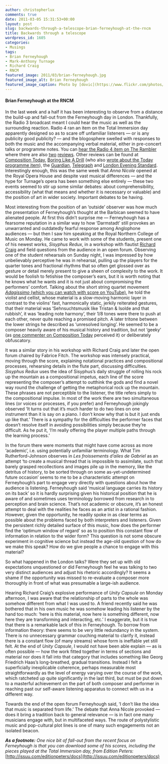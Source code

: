 ```yaml
---
author: christopherlux
comments: true
date: 2011-03-05 15:31:53+00:00
layout: post
slug: backwards-through-a-telescope-brian-ferneyhough-at-the-rncm
title: Backwards through a telescope
wordpress_id: 1605
categories:
- Musings
tags:
- Brian Ferneyhough
- Mark-Anthony Turnage
- Richard Craig
- RNCM
featured_image: 2011/03/brian-ferneyhough.jpg
featured_image_alt: Brian Ferneyhough
featured_image_caption: Photo by [dovic](https://www.flickr.com/photos/15974248@N04/2363644719/)
---
```


#### Brian Ferneyhough at the RNCM

In the last week and a half it has been interesting to observe from a distance the build-up and fall-out from the Ferneyhough day in London. Thankfully, the Radio 3 broadcast meant I could hear the music as  well as the surrounding reaction. Radio 4 ran an item on the Total Immersion day apparently designed so as to scare off unfamiliar listeners — or is any publicity good publicity? — and the blogosphere swelled with responses to both the music and the accompanying verbal material, either in pre-concert talks or programme notes. You can [hear the Radio 4 item on The Rambler](http://johnsonsrambler.wordpress.com/2011/02/25/ferneyhough-gets-the-today-treatment/) where there are also [two](http://johnsonsrambler.wordpress.com/2011/02/28/total-immersion-brian-ferneyhough/) [reviews](http://johnsonsrambler.wordpress.com/2011/03/02/ferneyhough-re-immersion/). Other reviews can be found at [Composition Today](http://www.compositiontoday.com/blog/97.asp), [Boring Like A Drill](http://www.cookylamoo.com/boringlikeadrill/2011/02/partial-immersion-brian-ferneyhough.html) (who also [wrote about the Today programme item](http://www.cookylamoo.com/boringlikeadrill/2011/02/total-aversion-brian-ferneyhough.html)), the [Guardian](http://www.guardian.co.uk/music/2011/feb/28/brian-ferneyhough-total-immersion-review), [Telegraph](http://www.telegraph.co.uk/culture/music/classicalconcertreviews/8352857/Total-Immersion-Day-Brian-Ferneyhough-Barbican-review.html) and [London Evening Standard](http://www.thisislondon.co.uk/music/review-23927179-the-bbc-symphony-orchestra-provide-complexity-and-originality.do). Interestingly enough, this was the same week that _Anna Nicole_ opened at the Royal Opera House and despite vast musical differences — and the hype for Turnage’s opera has been something else entirely — these two events seemed to stir up some similar debates: about comprehensibility, accessibility (what that means and whether it is necessary or valuable) and the position of art in wider society. Important debates to be having.

Most interesting from the position of an ‘outside’ observer was how much the presentation of Ferneyhough’s thought at the Barbican seemed to have alienated people. At first this didn’t surprise me — Ferneyhough has a fearsome reputation in a similar way to how ‘Darmstadt’ still provokes an unwarranted and outdatedly fearful response among Anglophone audiences — but then I saw him speaking at the Royal Northern College of Music on Monday. He came to work with some of the students, present one of his newest works, _Sisyphus Redux_, in a workshop with flautist [Richard Craig](http://www.richardcraig.net/) and field questions from the audience in an open forum. Observing one of the student rehearsals on Sunday night, I was impressed by how unbelievably perceptive he was in rehearsal, pulling up the players for the quarter tones and fractional rhythms that so often get glossed over as gesture or detail merely present to give a sheen of complexity to the work. It would be foolish to fetishise the composer’s ears, but it is worth noting that he knows what he wants and it is not just about compromising the performers’ comfort. Talking about the short string quartet movement [_Adagissimo_ (which you can watch with score on YouTube)](http://www.youtube.com/watch?v=_OFBrOEtCCg), he told the violist and cellist, whose material is a slow-moving harmonic layer in contrast to the violins’ fast, harmonically static, jerkily reiterated gestures, that their material was ‘Sehnsuchtsmusik like Tristan & Isolde and that rubbish’, it was ‘leading note harmony’, their 1/8 tones were there to push at each other, never quite reaching a promised pitch. A later tritone between the lower strings he described as ‘unresolved longing’. He seemed to be a composer heavily aware of his musical history and tradition, but not ‘geeky’ (as [one commenter on Composition Today](http://www.compositiontoday.com/blog/97.asp#comments) perceived it) or deliberately obfuscatory.

It was a similar story in his workshop with Richard Craig and later the open forum chaired by Fabrice Fitch. The workshop was intensely practical, moving through the score, explaining notational practices and compositional processes, rehearsing details in the flute part, discussing difficulties. _Sisyphus Redux_ uses the idea of Sisyphus’s daily struggle of rolling his rock up the mountain as a compositional impetus, each line of the score representing the composer’s attempt to outthink the gods and find a novel way round the challenge of getting the metaphorical rock up the mountain. These phrases are not perceptible to the listener, the title refers simply to the compositional impulse. In most of the work there are two simultaneous lines (or voices or processes, if you prefer) and Ferneyhough jokingly observed ‘It turns out that it’s much harder to do two lines on one instrument than it is say on a piano. I don’t know why that is but it just ends up like that.’ There is a sympathy for the difficulties the performer faces that doesn’t resolve itself in avoiding possibilities simply because they’re difficult. As he put it, ‘I’m really offering the player multiple paths through the learning process.’

In the forum there were moments that might have come across as more ‘academic’, i.e. using potentially unfamiliar terminology. What Tim Rutherford-Johnson observes in _Les froissements d’ailes de Gabriel_ as an attempt ‘to create a musical thread that is impossible to assimilate, such that barely grasped recollections and images pile up in the memory, like the detritus of history, to be sorted through on some as-yet-undetermined future occasion’ seems to me to be a characteristic attempt on Ferneyhough’s part to engage very directly with questions about how the audience is listening. Ferneyhough said ‘musical language carries its history on its back’ so it is hardly surprising given his historical position that he is aware of and sometimes uses terminology borrowed from research in to perception and brain science. That’s not academic or obscure, it’s an honest attempt to deal with the realities he faces as an artist in a rational fashion. However, given the opportunity, he readily spoke in as clear terms as possible about the problems faced by both interpreters and listeners. Given the persistent richly detailed surface of this music, how does the performer find the ‘optimum window of regard’ so as to position this constant flow of information in relation to the wider form? This question is not some obscure experiment in cognitive science but instead the age-old question of how do we make this speak? How do we give people a chance to engage with this material?

So what happened in the London talks? Were they set up with old expectations unquestioned or did Ferneyhough feel he was talking to two very distinct audiences and adjust his rhetoric accordingly? It seems a shame if the opportunity was missed to re-evaluate a composer more thoroughly in front of what was presumable a large-ish audience.

Hearing Richard Craig’s explosive performance of _Unity Capsule_ on Monday afternoon, I was aware that the relationship of parts to the whole was somehow different from what I was used to. A friend recently said he was bothered that in his own music he was somehow leading his listener by the hand too much: ‘here is this material, now here is something different, now here they are transforming and interacting, etc.’ I exaggerate, but it is true that there is a remarkable lack of this in Ferneyhough. To borrow from information theory: there seems to be very little redundancy in the system. There is no unnecessary grammar couching material to clarify it, instead there is a constant flow (of many streams) whose form is ineffable yet still felt. At the end of _Unity Capsule_, I would not have been able explain — as is often possible — how the work fitted together in terms of sections and material nor does it fall into that category that includes something like Georg Friedrich Haas’s long-breathed, gradual transitions. Instead I felt a superficially inexplicable coherence, perhaps measurable most straightforwardly as the level of energy varying over the course of the work, which ratcheted up quite significantly in the last third, but must be put down to a masterful achievement on the part of both composer and performer in reaching past our self-aware listening apparatus to connect with us in a different way.

Towards the end of the open forum Ferneyhough said, ‘I don’t like the idea that music is separated from life.’ The debate that Anna Nicole provoked — does it bring a tradition back to general relevance — is in fact one many musicians engage with, but in multifaceted ways. The route of polystylistic music and pop-cultural plot lines is one of many such engagements not an isolated beacon.

_**As a footnote:** One nice bit of fall-out from the recent focus on Ferneyhough is that you can download some of his scores, including the pieces played at the Total Immersion day, from Edition Peters:_ [http://issuu.com/editionpeters/docs](http://issuu.com/editionpeters/docs)
